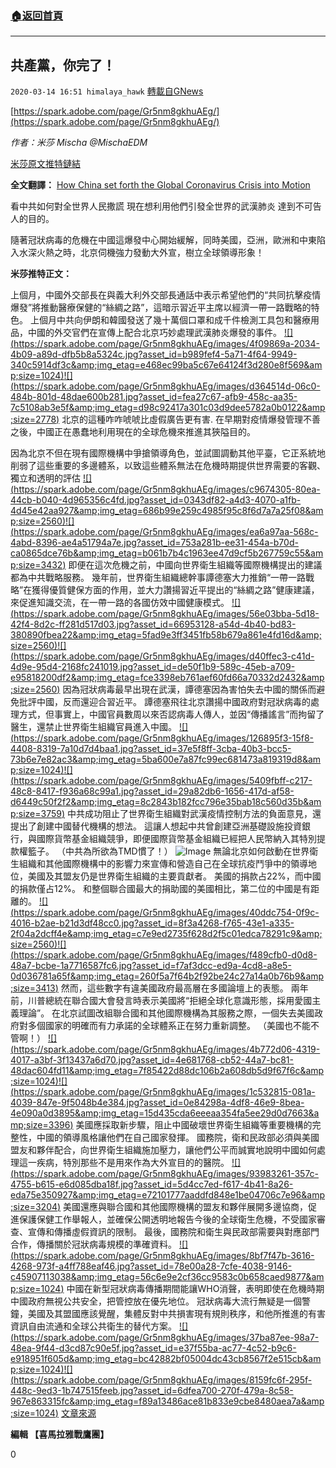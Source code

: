 ###  [:house:返回首頁](https://github.com/ourhimalayas/txt)
---

## 共產黨，你完了！
`2020-03-14 16:51 himalaya_hawk` [轉載自GNews](https://gnews.org/zh-hant/141136/)

[https://spark.adobe.com/page/Gr5nm8gkhuAEg/](https://spark.adobe.com/page/Gr5nm8gkhuAEg/)

*作者：米莎 Mischa @MischaEDM*

[米莎原文推特鏈結](https://twitter.com/MischaEDM/status/1238591468287062016?s=20)

**全文翻譯：** [How China set forth the Global Coronavirus Crisis into Motion](https://thehill.com/opinion/international/487357-how-china-set-forth-the-global-coronavirus-crisis-into-motion)

看中共如何對全世界人民撒謊 現在想利用他們引發全世界的武漢肺炎 達到不可告人的目的。

隨著冠狀病毒的危機在中國這爆發中心開始緩解，同時美國，亞洲，歐洲和中東陷入水深火熱之時，北京伺機強力發動大外宣，樹立全球領導形象！

**米莎推特正文：**

上個月，中國外交部長在與義大利外交部長通話中表示希望他們的“共同抗擊疫情爆發”將推動醫療保健的“絲綢之路”，這暗示習近平主席以經濟一帶一路戰略的特色。 上個月中共向伊朗和韓國發送了幾十萬個口罩和成千件檢測工具包和醫療用品，中國的外交官們在宣傳上配合北京巧妙處理武漢肺炎爆發的事件。
[!\[\](https://spark.adobe.com/page/Gr5nm8gkhuAEg/images/4f09869a-2034-4b09-a89d-dfb5b8a5324c.jpg?asset_id=b989fef4-5a71-4f64-9949-340c5914df3c&amp;img_etag=e468ec99ba5c67e64124f3d280e8f569&amp;size=1024)](https://spark.adobe.com/page/Gr5nm8gkhuAEg/images/4f09869a-2034-4b09-a89d-dfb5b8a5324c.jpg?asset_id=b989fef4-5a71-4f64-9949-340c5914df3c&amp;img_etag=e468ec99ba5c67e64124f3d280e8f569&amp;size=1024)[!\[\](https://spark.adobe.com/page/Gr5nm8gkhuAEg/images/d364514d-06c0-484b-801d-48dae600b281.jpg?asset_id=fea27c67-afb9-458c-aa35-7c5108ab3e5f&amp;img_etag=d98c92417a301c03d9dee5782a0b0122&amp;size=2778)](https://spark.adobe.com/page/Gr5nm8gkhuAEg/images/d364514d-06c0-484b-801d-48dae600b281.jpg?asset_id=fea27c67-afb9-458c-aa35-7c5108ab3e5f&amp;img_etag=d98c92417a301c03d9dee5782a0b0122&amp;size=1024)
北京的這種咋咋唬唬比虛假廣告更有害. 在早期對疫情爆發管理不善之後，中國正在愚蠢地利用現在的全球危機來推進其狹隘目的。

因為北京不但在現有國際機構中爭搶領導角色，並試圖調動其他平臺，它正系統地削弱了這些重要的多邊體系，以致這些體系無法在危機時期提供世界需要的客觀、獨立和透明的評估
[!\[\](https://spark.adobe.com/page/Gr5nm8gkhuAEg/images/c9674305-80ea-44cb-b040-4d965356c4fd.jpg?asset_id=0343df82-a4d3-4070-a1fb-4d45e42aa927&amp;img_etag=686b99e259c4985f95c8f6d7a7a25f08&amp;size=2560)](https://spark.adobe.com/page/Gr5nm8gkhuAEg/images/c9674305-80ea-44cb-b040-4d965356c4fd.jpg?asset_id=0343df82-a4d3-4070-a1fb-4d45e42aa927&amp;img_etag=686b99e259c4985f95c8f6d7a7a25f08&amp;size=1024)[!\[\](https://spark.adobe.com/page/Gr5nm8gkhuAEg/images/ea6a97aa-568c-4abd-8396-ae4a51794a7e.jpg?asset_id=753a281b-ee31-454a-b70d-ca0865dce76b&amp;img_etag=b061b7b4c1963ee47d9cf5b267759c55&amp;size=3432)](https://spark.adobe.com/page/Gr5nm8gkhuAEg/images/ea6a97aa-568c-4abd-8396-ae4a51794a7e.jpg?asset_id=753a281b-ee31-454a-b70d-ca0865dce76b&amp;img_etag=b061b7b4c1963ee47d9cf5b267759c55&amp;size=1024)
即便在這次危機之前，中國向世界衛生組織等國際機構提出的建議都為中共戰略服務。 幾年前，世界衛生組織總幹事譚德塞大力推銷“一帶一路戰略”在獲得優質健保方面的作用，並大力讚揚習近平提出的“絲綢之路”健康建議，來促進知識交流，在一帶一路的各國仿效中國健康模式。
[!\[\](https://spark.adobe.com/page/Gr5nm8gkhuAEg/images/56e03bba-5d18-42f4-8d2c-ff281d517d03.jpg?asset_id=66953128-a54d-4b40-bd83-380890fbea22&amp;img_etag=5fad9e3ff3451fb58b679a861e4fd16d&amp;size=2560)](https://spark.adobe.com/page/Gr5nm8gkhuAEg/images/56e03bba-5d18-42f4-8d2c-ff281d517d03.jpg?asset_id=66953128-a54d-4b40-bd83-380890fbea22&amp;img_etag=5fad9e3ff3451fb58b679a861e4fd16d&amp;size=1024)[!\[\](https://spark.adobe.com/page/Gr5nm8gkhuAEg/images/d40ffec3-c41d-4d9e-95d4-2168fc241019.jpg?asset_id=de50f1b9-589c-45eb-a709-e95818200df2&amp;img_etag=fce3398eb761aef60fd66a70332d2432&amp;size=2560)](https://spark.adobe.com/page/Gr5nm8gkhuAEg/images/d40ffec3-c41d-4d9e-95d4-2168fc241019.jpg?asset_id=de50f1b9-589c-45eb-a709-e95818200df2&amp;img_etag=fce3398eb761aef60fd66a70332d2432&amp;size=1024)
因為冠狀病毒最早出現在武漢，譚德塞因為害怕失去中國的關係而避免批評中國，反而還迎合習近平。 譚德塞飛往北京讚揚中國政府對冠狀病毒的處理方式，但事實上，中國官員數周以來否認病毒人傳人，並因“傳播謠言”而拘留了醫生，還禁止世界衛生組織官員進入中國。
[!\[\](https://spark.adobe.com/page/Gr5nm8gkhuAEg/images/126895f3-15f8-4408-8319-7a10d7d4baa1.jpg?asset_id=37e5f8ff-3cba-40b3-bcc5-73b6e7e82ac3&amp;img_etag=5ba600e7a87fc99ec681473a819319d8&amp;size=1024)](https://spark.adobe.com/page/Gr5nm8gkhuAEg/images/126895f3-15f8-4408-8319-7a10d7d4baa1.jpg?asset_id=37e5f8ff-3cba-40b3-bcc5-73b6e7e82ac3&amp;img_etag=5ba600e7a87fc99ec681473a819319d8&amp;size=1024)[!\[\](https://spark.adobe.com/page/Gr5nm8gkhuAEg/images/5409fbff-c217-48c8-8417-f936a68c99a1.jpg?asset_id=29a82db6-1656-417d-af58-d6449c50f2f2&amp;img_etag=8c2843b182fcc796e35bab18c560d35b&amp;size=3759)](https://spark.adobe.com/page/Gr5nm8gkhuAEg/images/5409fbff-c217-48c8-8417-f936a68c99a1.jpg?asset_id=29a82db6-1656-417d-af58-d6449c50f2f2&amp;img_etag=8c2843b182fcc796e35bab18c560d35b&amp;size=1024)
中共成功阻止了世界衛生組織對武漢疫情控制方法的負面意見，還提出了創建中國替代機構的想法。 這讓人想起中共曾創建亞洲基礎設施投資銀行，與國際貨幣基金組織競爭，即便國際貨幣基金組織已經把人民幣納入其特別提款權籃子。 （中共為所欲為TMD慣了！）
![Image](https://pbs.twimg.com/media/ETBrs04U8AUBn7l?format=jpg&amp;name=900x900)
無論北京如何啟動在世界衛生組織和其他國際機構中的影響力來宣傳和營造自己在全球抗疫鬥爭中的領導地位，美國及其盟友仍是世界衛生組織的主要貢獻者。 美國的捐款占22%，而中國的捐款僅占12%。 和整個聯合國最大的捐助國的美國相比，第二位的中國是有距離的。
[!\[\](https://spark.adobe.com/page/Gr5nm8gkhuAEg/images/40ddc754-0f9c-4016-b2ae-b21d3df48cc0.jpg?asset_id=8f3a4268-f765-43e1-a335-2f04a2dcff4e&amp;img_etag=c7e9ed2735f628d2f5c01edca78291c9&amp;size=2560)](https://spark.adobe.com/page/Gr5nm8gkhuAEg/images/40ddc754-0f9c-4016-b2ae-b21d3df48cc0.jpg?asset_id=8f3a4268-f765-43e1-a335-2f04a2dcff4e&amp;img_etag=c7e9ed2735f628d2f5c01edca78291c9&amp;size=1024)[!\[\](https://spark.adobe.com/page/Gr5nm8gkhuAEg/images/f489cfb0-d0d8-48a7-bcbe-1a7716587fc6.jpg?asset_id=f7af3dcc-ed9a-4cd8-a8e5-0d036781a65f&amp;img_etag=260f5a7f64b2f92be24c27a14a0b76b9&amp;size=3413)](https://spark.adobe.com/page/Gr5nm8gkhuAEg/images/f489cfb0-d0d8-48a7-bcbe-1a7716587fc6.jpg?asset_id=f7af3dcc-ed9a-4cd8-a8e5-0d036781a65f&amp;img_etag=260f5a7f64b2f92be24c27a14a0b76b9&amp;size=1024)
然而，這些數字有違美國政府最高層在多國論壇上的表態。 兩年前，川普總統在聯合國大會發言時表示美國將“拒絕全球化意識形態，採用愛國主義理論”。 在北京試圖改組聯合國和其他國際機構為其服務之際，一個失去美國政府對多個國家的明確而有力承諾的全球體系正在努力重新調整。 （美國也不能不管啊！）
[!\[\](https://spark.adobe.com/page/Gr5nm8gkhuAEg/images/4b772d06-4319-4017-a3bf-3f13437a6d70.jpg?asset_id=4e681768-cb52-44a7-bc81-48dac604fd11&amp;img_etag=7f85422d88dc106b2a608db5d9f67f6c&amp;size=1024)](https://spark.adobe.com/page/Gr5nm8gkhuAEg/images/4b772d06-4319-4017-a3bf-3f13437a6d70.jpg?asset_id=4e681768-cb52-44a7-bc81-48dac604fd11&amp;img_etag=7f85422d88dc106b2a608db5d9f67f6c&amp;size=1024)[!\[\](https://spark.adobe.com/page/Gr5nm8gkhuAEg/images/1c532815-081a-4039-847e-9f5048b4e384.jpg?asset_id=0e84298a-4df8-46e9-8bea-4e090a0d3895&amp;img_etag=15d435cda6eeeaa354fa5ee29d0d7663&amp;size=3396)](https://spark.adobe.com/page/Gr5nm8gkhuAEg/images/1c532815-081a-4039-847e-9f5048b4e384.jpg?asset_id=0e84298a-4df8-46e9-8bea-4e090a0d3895&amp;img_etag=15d435cda6eeeaa354fa5ee29d0d7663&amp;size=1024)
美國應採取新步驟，阻止中國破壞世界衛生組織等重要機構的完整性，中國的領導風格讓他們在自己國家發揮。 國務院，衛和民政部必須與美國盟友和夥伴配合，向世界衛生組織施加壓力，讓他們公平而誠實地說明中國如何處理這一疾病，特別那些不是用來作為大外宣目的的醫院。
[!\[\](https://spark.adobe.com/page/Gr5nm8gkhuAEg/images/93983261-357c-4755-b615-e6d085dba18f.jpg?asset_id=5d4cc7ed-f617-4b41-8a26-eda75e350927&amp;img_etag=e72101777aaddfd848e1be04706c7e96&amp;size=3204)](https://spark.adobe.com/page/Gr5nm8gkhuAEg/images/93983261-357c-4755-b615-e6d085dba18f.jpg?asset_id=5d4cc7ed-f617-4b41-8a26-eda75e350927&amp;img_etag=e72101777aaddfd848e1be04706c7e96&amp;size=1024)
美國還應與聯合國和其他國際機構的盟友和夥伴展開多邊協商，促進保護保健工作舉報人，並確保公開透明地報告今後的全球衛生危機，不受國家審查、宣傳和傳播虛假資訊的限制。 最後，國務院和衛生與民政部需要與對應部門合作，傳播關於冠狀病毒規模的準確資料。
[!\[\](https://spark.adobe.com/page/Gr5nm8gkhuAEg/images/8bf7f47b-3616-4268-973f-a4ff788eaf46.jpg?asset_id=78e00a28-7cfe-4038-9146-c45907113038&amp;img_etag=56c6e9e2cf36cc9583c0b658caed9877&amp;size=1024)](https://spark.adobe.com/page/Gr5nm8gkhuAEg/images/8bf7f47b-3616-4268-973f-a4ff788eaf46.jpg?asset_id=78e00a28-7cfe-4038-9146-c45907113038&amp;img_etag=56c6e9e2cf36cc9583c0b658caed9877&amp;size=1024)
中國在新型冠狀病毒傳播期間能讓WHO消聲，表明即使在危機時期中國政府無視公共安全，把管控放在優先地位。 冠狀病毒大流行無疑是一個警鐘，美國及其盟國應該覺醒，集體反對中共損害現有規則秩序，和他所推進的有害資訊自由流通和全球公共衛生的替代方案。
[!\[\](https://spark.adobe.com/page/Gr5nm8gkhuAEg/images/37ba87ee-98a7-48ea-9f44-d3cd87c90e5f.jpg?asset_id=e37f55ba-ac77-4c52-b9c6-e918951f605d&amp;img_etag=bc42882bf05004dc43cb8567f2e515cb&amp;size=1024)](https://spark.adobe.com/page/Gr5nm8gkhuAEg/images/37ba87ee-98a7-48ea-9f44-d3cd87c90e5f.jpg?asset_id=e37f55ba-ac77-4c52-b9c6-e918951f605d&amp;img_etag=bc42882bf05004dc43cb8567f2e515cb&amp;size=1024)[!\[\](https://spark.adobe.com/page/Gr5nm8gkhuAEg/images/8159fc6f-295f-448c-9ed3-1b747515feeb.jpg?asset_id=6dfea700-270f-479a-8c58-967e863315fc&amp;img_etag=f89a13486ace81b833e9cbe8480aea7a&amp;size=1024)](https://spark.adobe.com/page/Gr5nm8gkhuAEg/images/8159fc6f-295f-448c-9ed3-1b747515feeb.jpg?asset_id=6dfea700-270f-479a-8c58-967e863315fc&amp;img_etag=f89a13486ace81b833e9cbe8480aea7a&amp;size=1024)
[文章來源](https://thehill.com/opinion/international/487357-how-china-set-forth-the-global-coronavirus-crisis-into-motion)

**編輯 【喜馬拉雅戰鷹團】**

0
